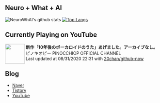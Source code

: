 ## Neuro + What + AI

![NeuroWhAI's github stats](https://github-readme-stats.vercel.app/api?username=neurowhai&count_private=true&show_icons=true)
[![Top Langs](https://github-readme-stats.vercel.app/api/top-langs/?username=neurowhai&layout=compact)](https://github.com/anuraghazra/github-readme-stats)

## Currently Playing on YouTube

[<img align="left" height="65" src="https://yt3.ggpht.com/a/AATXAJzS0Hxvoq0cRr53ig6OUKHQ3cUz4V9Nn1frb8U57Q=s88-c-k-c0xffffffff-no-nd-rj">](https://www.youtube.com/channel/UCMMBGMjrrWcRZmG_lW4jC-Q)

**新作「10年後のボーカロイドのうた」あげました。アーカイブなし。**  
ピノキオピー PINOCCHIOP OFFICIAL CHANNEL  
Last updated at 08/31/2020 22:31 with [20chan/github-now](https://github.com/20chan/github-now)

## Blog

- [Naver](http://blog.naver.com/neurowhai)
- [Tistory](http://neurowhai.tistory.com/)
- [YouTube](https://www.youtube.com/channel/UCB_v1xU6laBHOeH6z4L-Mtw)
